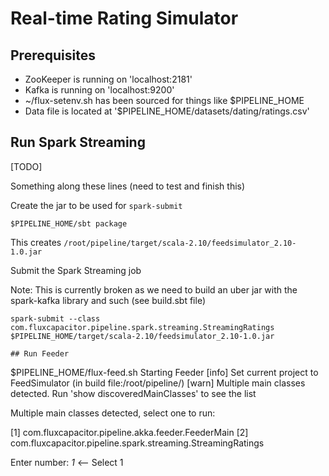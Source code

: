 # Real-time Rating Simulator

## Prerequisites
* ZooKeeper is running on 'localhost:2181'
* Kafka is running on 'localhost:9200' 
* ~/flux-setenv.sh has been sourced for things like $PIPELINE_HOME
* Data file is located at '$PIPELINE_HOME/datasets/dating/ratings.csv' 

## Run Spark Streaming
[TODO]

Something along these lines (need to test and finish this)

Create the jar to be used for `spark-submit`

```
$PIPELINE_HOME/sbt package
```
This creates `/root/pipeline/target/scala-2.10/feedsimulator_2.10-1.0.jar`

Submit the Spark Streaming job

Note:  This is currently broken as we need to build an uber jar with the spark-kafka library and such (see build.sbt file)
```
spark-submit --class com.fluxcapacitor.pipeline.spark.streaming.StreamingRatings $PIPELINE_HOME/target/scala-2.10/feedsimulator_2.10-1.0.jar
```





```
## Run Feeder
```
$PIPELINE_HOME/flux-feed.sh
Starting Feeder
[info] Set current project to FeedSimulator (in build file:/root/pipeline/)
[warn] Multiple main classes detected.  Run 'show discoveredMainClasses' to see the list

Multiple main classes detected, select one to run:

 [1] com.fluxcapacitor.pipeline.akka.feeder.FeederMain
 [2] com.fluxcapacitor.pipeline.spark.streaming.StreamingRatings

Enter number: *1* <-- Select 1
```



